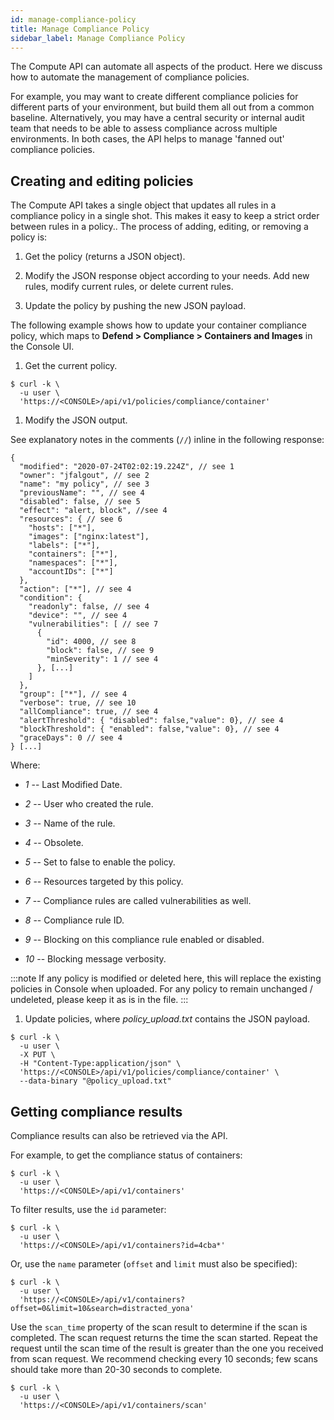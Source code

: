 ```yaml
---
id: manage-compliance-policy
title: Manage Compliance Policy
sidebar_label: Manage Compliance Policy
---
```


The Compute API can automate all aspects of the product.
Here we discuss how to automate the management of compliance policies.

For example, you may want to create different compliance policies for different parts of your environment, but build them all out from a common baseline.
Alternatively, you may have a central security or internal audit team that needs to be able to assess compliance across multiple environments.
In both cases, the API helps to manage 'fanned out' compliance policies.


## Creating and editing policies

The Compute API takes a single object that updates all rules in a compliance policy in a single shot.
This makes it easy to keep a strict order between rules in a policy..
The process of adding, editing, or removing a policy is:

1. Get the policy (returns a JSON object).

1. Modify the JSON response object according to your needs.
Add new rules, modify current rules, or delete current rules.

1. Update the policy by pushing the new JSON payload.

The following example shows how to update your container compliance policy, which maps to **Defend > Compliance > Containers and Images** in the Console UI.

1. Get the current policy.

  ```
  $ curl -k \
    -u user \ 
    'https://<CONSOLE>/api/v1/policies/compliance/container'
  ```

1. Modify the JSON output.

  See explanatory notes in the comments (`//`)  inline in the following response:

  ```
  {
    "modified": "2020-07-24T02:02:19.224Z", // see 1
    "owner": "jfalgout", // see 2
    "name": "my policy", // see 3
    "previousName": "", // see 4
    "disabled": false, // see 5
    "effect": "alert, block", //see 4 
    "resources": { // see 6
      "hosts": ["*"],
      "images": ["nginx:latest"],
      "labels": ["*"],
      "containers": ["*"],
      "namespaces": ["*"],
      "accountIDs": ["*"]
    },
    "action": ["*"], // see 4
    "condition": {
      "readonly": false, // see 4
      "device": "", // see 4
      "vulnerabilities": [ // see 7
        {
          "id": 4000, // see 8
          "block": false, // see 9
          "minSeverity": 1 // see 4
        }, [...]
      ]
    },
    "group": ["*"], // see 4
    "verbose": true, // see 10
    "allCompliance": true, // see 4
    "alertThreshold": { "disabled": false,"value": 0}, // see 4
    "blockThreshold": { "enabled": false,"value": 0}, // see 4
    "graceDays": 0 // see 4
  } [...]
  ```

  Where:

  * *1* -- Last Modified Date.

  * *2* -- User who created the rule.

  * *3* -- Name of the rule.

  * *4* -- Obsolete.

  * *5* -- Set to false to enable the policy.

  * *6* -- Resources targeted by this policy.

  * *7* -- Compliance rules are called vulnerabilities as well.

  * *8* -- Compliance rule ID.

  * *9* -- Blocking on this compliance rule enabled or disabled.

  * *10* -- Blocking message verbosity.

  :::note
  If any policy is modified or deleted here, this will replace the existing policies in Console when uploaded.
  For any policy to remain unchanged / undeleted, please keep it as is in the file.
  :::

1. Update policies, where *policy_upload.txt* contains the JSON payload.

  ```
  $ curl -k \ 
    -u user \
    -X PUT \
    -H "Content-Type:application/json" \
    'https://<CONSOLE>/api/v1/policies/compliance/container' \
    --data-binary "@policy_upload.txt"
  ```


## Getting compliance results

Compliance results can also be retrieved via the API.

For example, to get the compliance status of containers:

  ```
  $ curl -k \
    -u user \ 
    'https://<CONSOLE>/api/v1/containers'
  ```

To filter results, use the `id` parameter:

  ```
  $ curl -k \
    -u user \
    'https://<CONSOLE>/api/v1/containers?id=4cba*'
  ```

Or, use the `name` parameter (`offset` and `limit` must also be specified):

  ```
  $ curl -k \
    -u user \ 
    'https://<CONSOLE>/api/v1/containers?offset=0&limit=10&search=distracted_yona'
  ```

Use the `scan_time` property of the scan result to determine if the scan is completed.
The scan request returns the time the scan started.
Repeat the request until the scan time of the result is greater than the one you received from scan request.
We recommend checking every 10 seconds; few scans should take more than 20-30 seconds to complete.

  ```
  $ curl -k \
    -u user \
    'https://<CONSOLE>/api/v1/containers/scan'
  ```

